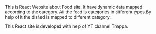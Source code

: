 This is React Website about Food site.
It have dynamic data mapped according to the category.
All the food is categories in different types.By help of it the dished is mapped to different category.

This React site is developed with help of YT channel Thappa. 